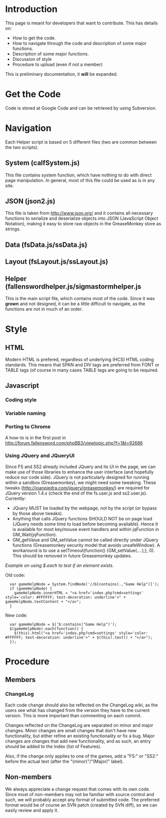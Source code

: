 # Introduction #

This page is meant for developers that want to contribute. This has details on:
  * How to get the code.
  * How to navigate through the code and description of some major functions.
  * Description of some major functions.
  * Discussion of style
  * Procedure to upload (even if not a member)

This is preliminary documentation, it **will** be expanded.

# Get the Code #

Code is stored at Google Code and can be retrieved by using Subversion.

# Navigation #

Each Helper script is based on 5 different files (two are common between the two scripts).
## System (calfSystem.js) ##

This file contains system function, which have nothing to do with direct page manipulation. In general, most of this file could be used as is in any site.

## JSON (json2.js) ##

This file is taken from http://www.json.org/ and it contains all necessary functions to serialize and deserialize objects into JSON (JavaScript Object Notation), making it easy to store raw objects in the GreaseMonkey store as strings.

## Data (fsData.js/ssData.js) ##



## Layout (fsLayout.js/ssLayout.js) ##
## Helper (fallenswordhelper.js/sigmastormhelper.js ##
This is the main script file, which contains most of the code. Since it was **grown** and not designed, it can be a little difficult to navigate, as the functions are not in much of an order.

# Style #
## HTML ##

Modern HTML is prefered, regardless of underlying (HCS) HTML coding standards. This means that SPAN and DIV tags are preferred from FONT or TABLE tags (of course in many cases TABLE tags are going to be required.

## Javascript ##
### Coding style ###
### Variable naming ###
### Porting to Chrome ###
A how-to is in the first post in http://forum.fallensword.com/phpBB3/viewtopic.php?f=1&t=92686
### Using JQuery and JQueryUI ###
Since FS and SS2 already included JQuery and its UI in the page, we can make use of those libraries to enhance the user interface (and hopefully reduce our code side).
JQuery is not particularly designed for running within a sandbox (Greasemonkey), we might need some tweaking. These tweaks (http://joanpiedra.com/jquery/greasemonkey/) are required for JQuery version 1.4.x (check the end of the fs.user.js and ss2.user.js).
Currently:
  * JQuery MUST be loaded by the webpage, not by the script (or bypass by those above tweaks).
  * Anything that calls JQuery functions SHOULD NOT be on page load (JQuery needs some time to load before becoming available). Hence it is available for most key/mouse event handlers and within jqFunction in GM\_Wait(jqFunction).
  * GM\_getValue and GM\_setValue cannot be called directly under JQuery functions (Greasemonkey security model that avoids unsafeWindow). A workaround is to use a setTimeout(function() {GM\_setValue(....);}, 0). This should be removed in future Greasemonkey updates.

_Example on using $.each to test if an element exists._

Old code:
```
  var gameHelpNode = System.findNode('//b[contains(.,"Game Help")]');
  if (gameHelpNode) {
    gameHelpNode.innerHTML = "<a href='index.php?cmd=settings' style='color: #FFFFFF; text-decoration: underline'>" + gameHelpNode.textContent + "</a>";
  }
```

New code:
```
  var gameHelpNode = $('b:contains("Game Help")');
  $(gameHelpNode).each(function() {
    $(this).html("<a href='index.php?cmd=settings' style='color: #FFFFFF; text-decoration: underline'>" + $(this).text() + "</a>");
  });
```

# Procedure #
## Members ##
### ChangeLog ###

Each code change should also be reflected on the ChangeLog.wiki, as the users see what has changed from the version they have to the current version. This is more important than commenting on each commit.

Changes reflected on the ChangeLog are separated on minor and major changes. Minor changes are small changes that don't have new functionality, but either refine an existing functionality or fix a bug. Major changes are changes that add new functionality, and as such, an entry should be added to the Index (list of Features).

Also, if the change only applies to one of the games, add a "FS:" or "SS2:" before the actual text (after the "(minor)"/"(Major)" label).

## Non-members ##
We always appreciate a change request that comes with its own code. Since most of non-members may not be familiar with source control and such, we will probably accept any format of submitted code. The preferred format would be of course an SVN patch (created by SVN diff), so we can easily review and apply it.